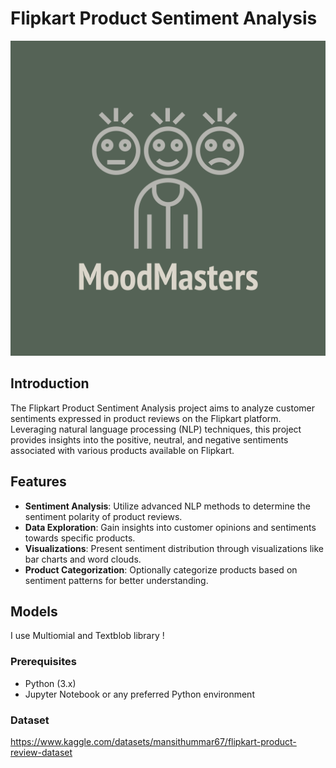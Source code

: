 # Flipkart Product Sentiment Analysis
![Team !](IMG_7579.PNG)

## Introduction

The Flipkart Product Sentiment Analysis project aims to analyze customer sentiments expressed in product reviews on the Flipkart platform. Leveraging natural language processing (NLP) techniques, this project provides insights into the positive, neutral, and negative sentiments associated with various products available on Flipkart.

## Features

- **Sentiment Analysis**: Utilize advanced NLP methods to determine the sentiment polarity of product reviews.
- **Data Exploration**: Gain insights into customer opinions and sentiments towards specific products.
- **Visualizations**: Present sentiment distribution through visualizations like bar charts and word clouds.
- **Product Categorization**: Optionally categorize products based on sentiment patterns for better understanding.

## Models
I use Multiomial and Textblob library !
### Prerequisites

- Python (3.x)
- Jupyter Notebook or any preferred Python environment

### Dataset
https://www.kaggle.com/datasets/mansithummar67/flipkart-product-review-dataset

